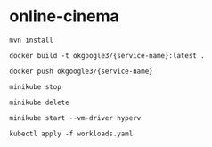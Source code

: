 # online-cinema

`mvn install`

`docker build -t okgoogle3/{service-name}:latest .`

`docker push okgoogle3/{service-name}`

`minikube stop`

`minikube delete`

`minikube start --vm-driver hyperv`

`kubectl apply -f workloads.yaml`

